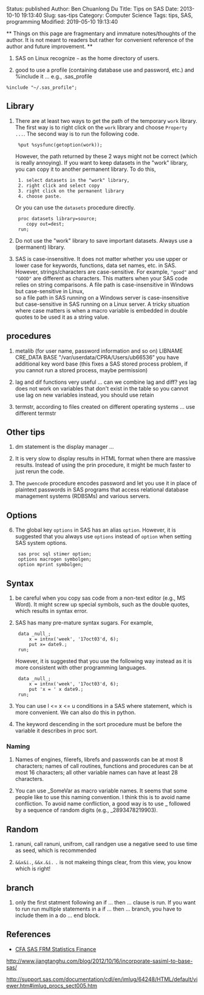 Status: published
Author: Ben Chuanlong Du
Title: Tips on SAS
Date: 2013-10-10 19:13:40
Slug: sas-tips
Category: Computer Science
Tags: tips, SAS, programming
Modified: 2019-05-10 19:13:40

**
Things on this page are fragmentary and immature notes/thoughts of the author. 
It is not meant to readers but rather for convenient reference of the author and future improvement.
**
 
1. SAS on Linux recognize `~` as the home directory of users.

2. good to use a profile (containing database use and password, etc.) and %include it ...
    e.g., .sas_profile

```SAS
%include "~/.sas_profile";
```

## Library

1. There are at least two ways to get the path of the temporary `work` library.
    The first way is to right click on the `work` library
    and choose `Property ...`.
    The second way is to run the following code.

        %put %sysfunc(getoption(work));

    However, 
    the path returned by these 2 ways might not be correct (which is really annoying).
    If you want to keep datasets in the "work" library,
    you can copy it to another permanent library.
    To do this, 

        1. select datasets in the "work" library,
        2. right click and select copy
        3. right click on the permanent library
        4. choose paste.

    Or you can use the `datasets` procedure directly.

        proc datasets library=source;
           copy out=dest;
        run;


6. Do not use the "work" library to save important datasets.
    Always use a (permanent) library.

2. SAS is case-insensitive. 
    It does not matter whether you use upper or lower case 
    for keywords, functions, data set names, etc. in SAS.
    However, 
    strings/characters are case-sensitive. 
    For example, 
    `"good"` and `"GOOD"` are different as characters. 
    This matters when your SAS code relies on string comparisons.
    A file path is case-insensitive in Windows but case-sensitive in Linux,  
    so a file path in SAS running on a Windows server is case-insensitive 
    but case-sensitive in SAS running on a Linux server.
    A tricky situation where case matters is 
    when a macro variable is embedded in double quotes 
    to be used it as a string value.


## procedures

1. metalib (for user name, password information and so on)
    LIBNAME CRE_DATA BASE "/var/userdata/CPRA/Users/ub66536”
    you have additional key word base 
    (this fixes a SAS stored process problem, 
    if you cannot run a stored process, maybe permission)

2. lag and dif functions very useful ...
    can we combine lag and diff? yes
    lag does not work on variables that don't exist in the table
    so you cannot use lag on new variables
    instead, you should use retain

6. termstr, according to files created on different operating systems ...
    use different termstr 


## Other tips

1. dm statement is the display manager ...

5. It is very slow to display results in HTML format when there are massive results. 
    Instead of using the prin procedure, it might be much faster to just rerun the code. 

1. The `pwencode` procedure encodes password 
    and let you use it in place of plaintext passwords in SAS programs 
    that access relational database management systems (RDBSMs) and various servers.

## Options

6. The global key `options` in SAS has an alias `option`. 
    However, it is suggested that you always use `options` instead of `option` 
    when setting SAS system options.

        sas proc sql stimer option;
        options macrogen symbolgen;
        option mprint symbolgen;


## Syntax

1. be careful when you copy sas code from a non-text editor (e.g., MS Word).
    It might screw up special symbols, such as the double quotes,
    which results in syntax error.

4. SAS has many pre-mature syntax sugars. For example, 

        data _null_;
            x = intnx('week', '17oct03'd, 6);
            put x= date9.;
        run;

    However, 
    it is suggested that you use the following way instead 
    as it is more consistent with other programming languages.

        data _null_;
            x = intnx('week', '17oct03'd, 6);
            put 'x = ' x date9.;
        run;

1. You can use l <= x <= u conditions in a SAS where statement,
    which is more convenient.
    We can also do this in python.

11. The keyword descending in the sort procedure must be before the variable it describes in proc sort.

### Naming

1. Names of engines, filerefs, librefs and passwords can be at most 8 characters;
    names of call routines, functions and procedures can be at most 16 characters;
    all other variable names can have at least 28 characters.

3. You can use _SomeVar as macro variable names.
    It seems that some people like to use this naming convention.
    I think this is to avoid name confliction.
    To avoid name confliction, 
    a good way is to use _ followed by a sequence of random digits (e.g., _2893478219903).


## Random

1. ranuni, call ranuni, unifrom, call randgen
    use a negative seed to use time as seed,
    which is recommended

4. `&&x&i.`, `&&x.&i.` 
    `.` is not makeing things clear, from this view, you know which is right!

## branch
1. only the first statment following an if ... then ... clause is run.
    If you want to run run multiple statements in a if ... then ... branch,
    you have to include them in a do ... end block.


## References

- [CFA SAS FRM Statistics Finance](http://duanzy.blogspot.com/)


http://www.jiangtanghu.com/blog/2012/10/16/incorporate-sasiml-to-base-sas/

http://support.sas.com/documentation/cdl/en/imlug/64248/HTML/default/viewer.htm#imlug_procs_sect005.htm
